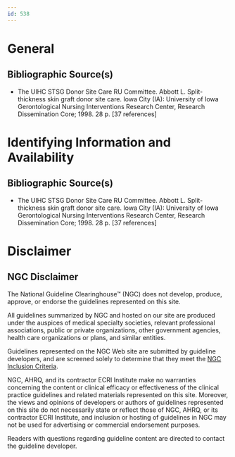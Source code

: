 ```yaml
---
id: 538
---
```


# General

## Bibliographic Source(s)

- The UIHC STSG Donor Site Care RU Committee. Abbott L. Split-thickness skin graft donor site care. Iowa City (IA): University of Iowa Gerontological Nursing Interventions Research Center, Research Dissemination Core; 1998. 28 p. [37 references]

# Identifying Information and Availability

## Bibliographic Source(s)

- The UIHC STSG Donor Site Care RU Committee. Abbott L. Split-thickness skin graft donor site care. Iowa City (IA): University of Iowa Gerontological Nursing Interventions Research Center, Research Dissemination Core; 1998. 28 p. [37 references]

# Disclaimer

## NGC Disclaimer

The National Guideline Clearinghouse™ (NGC) does not develop, produce, approve, or endorse the guidelines represented on this site.

All guidelines summarized by NGC and hosted on our site are produced under the auspices of medical specialty societies, relevant professional associations, public or private organizations, other government agencies, health care organizations or plans, and similar entities.

Guidelines represented on the NGC Web site are submitted by guideline developers, and are screened solely to determine that they meet the [NGC Inclusion Criteria](/help-and-about/summaries/inclusion-criteria).

NGC, AHRQ, and its contractor ECRI Institute make no warranties concerning the content or clinical efficacy or effectiveness of the clinical practice guidelines and related materials represented on this site. Moreover, the views and opinions of developers or authors of guidelines represented on this site do not necessarily state or reflect those of NGC, AHRQ, or its contractor ECRI Institute, and inclusion or hosting of guidelines in NGC may not be used for advertising or commercial endorsement purposes.

Readers with questions regarding guideline content are directed to contact the guideline developer.

